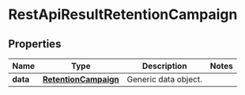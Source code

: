 
# RestApiResultRetentionCampaign

## Properties
Name | Type | Description | Notes
------------ | ------------- | ------------- | -------------
**data** | [**RetentionCampaign**](RetentionCampaign.md) | Generic data object. | 



